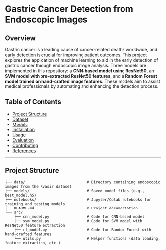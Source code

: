 # Gastric Cancer Detection from Endoscopic Images

## Overview

Gastric cancer is a leading cause of cancer-related deaths worldwide, and early detection is crucial for improving patient outcomes. This project explores the application of machine learning to aid in the early detection of gastric cancer through endoscopic image analysis. Three models are implemented in this repository: a **CNN-based model using ResNet50**, an **SVM model with pre-extracted ResNet50 features**, and a **Random Forest model trained on hand-crafted image features**. These models aim to assist medical professionals by automating and enhancing the detection process.

## Table of Contents

- [Project Structure](#project-structure)
- [Dataset](#dataset)
- [Models](#models)
- [Installation](#installation)
- [Usage](#usage)
- [Evaluation](#evaluation)
- [Contributing](#contributing)
- [References](#references)

---

## Project Structure

```plaintext
├── data/                            # Directory containing endoscopic images from the Kvasir dataset
├── models/                          # Saved model files (e.g., best_model.h5)
├── notebooks/                       # Jupyter/Colab notebooks for training and testing models
├── README.md                        # Project documentation
└── src/
    ├── cnn_model.py                 # Code for CNN-based model
    ├── svm_model.py                 # Code for SVM model with ResNet50 feature extraction
    ├── rf_model.py                  # Code for Random Forest with hand-crafted features
    └── utils.py                     # Helper functions (data loading, feature extraction, etc.)
